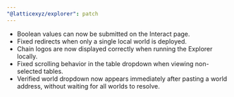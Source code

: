 ```yaml
---
"@latticexyz/explorer": patch
---
```


- Boolean values can now be submitted on the Interact page.
- Fixed redirects when only a single local world is deployed.
- Chain logos are now displayed correctly when running the Explorer locally.
- Fixed scrolling behavior in the table dropdown when viewing non-selected tables.
- Verified world dropdown now appears immediately after pasting a world address, without waiting for all worlds to resolve.
